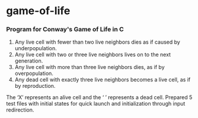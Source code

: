 # game-of-life
### Program for Conway's Game of Life in C

1. Any live cell with fewer than two live neighbors dies as if caused by underpopulation.
2. Any live cell with two or three live neighbors lives on to the next generation.
3. Any live cell with more than three live neighbors dies, as if by overpopulation.
4. Any dead cell with exactly three live neighbors becomes a live cell, as if by reproduction.

The ‘X’ represents an alive cell and the ‘ ’ represents a dead cell. 
Prepared 5 test files with initial states for quick launch and initialization through input redirection.
